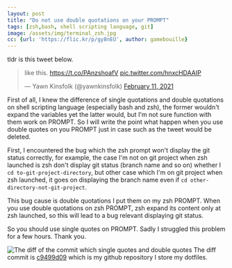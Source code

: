 ```yaml
---
layout: post
title: "Do not use double quotations on your PROMPT"
tags: [zsh,bash, shell scripting language, git]
image: /assets/img/terminal_zsh.jpg
cc: {url: 'https://flic.kr/p/gy8nEU', author: gamebouille}
---
```


tldr is this tweet below.

<blockquote class="twitter-tweet"><p lang="en" dir="ltr">like this. <a href="https://t.co/PAnzshoafV">https://t.co/PAnzshoafV</a> <a href="https://t.co/hnxcHDAAIP">pic.twitter.com/hnxcHDAAIP</a></p>&mdash; Yawn Kinsfolk (@yawnkinsfolk) <a href="https://twitter.com/yawnkinsfolk/status/1359924142439452674?ref_src=twsrc%5Etfw">February 11, 2021</a></blockquote> <script async src="https://platform.twitter.com/widgets.js" charset="utf-8"></script> 

First of all, I knew the difference of single quotations and double quotations on shell scripting language (especially bash and zsh), the former wouldn't expand the variables yet the latter would, but I'm not sure function with them work on PROMPT.
So I will write the point what happen when you use double quotes on you PROMPT just in case such as the tweet would be deleted.

First, I encountered the bug which the zsh prompt won't display the git status correctly, for example, the case I'm not on git project when zsh launched is zsh don't display git status (branch name and so on) whether I `cd to-git-project-directory`, but other case which I'm on git project when zsh launched, it goes on displaying the branch name even if `cd other-directory-not-git-project`.

This bug cause is double quotations I put them on my zsh PROMPT. When you use double quotations on zsh PROMPT, zsh expand its content only at zsh launched, so this will lead to a bug relevant displaying git status.

So you should use single quotes on PROMPT. Sadly I struggled this problem for a few hours. Thank you. 

![The diff of the commit which single quotes and double quotes](/assets/img/2021-02-12-do-not-use-single-quotations-on-your-prompt/screen_shot_1.png)
The diff commit is [c9499d09](https://github.com/yawnkinsfolk/dotfiles/commit/c9499d0935b0ba7edf4a5c02f3ef54b037d69c7c?branch=c9499d0935b0ba7edf4a5c02f3ef54b037d69c7c&diff=unified) which is my github repository I store my dotfiles.
